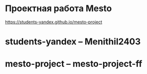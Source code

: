 # Проектная работа Mesto

https://students-yandex.github.io/mesto-project
# students-yandex – Menithil2403
# mesto-project – mesto-project-ff
